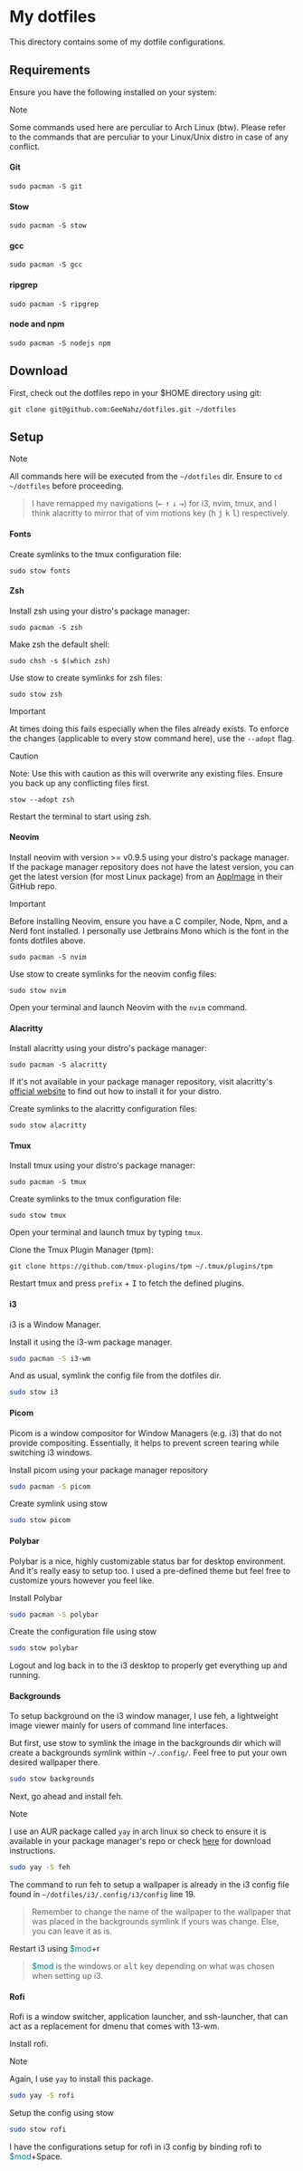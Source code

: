 # My dotfiles

This directory contains some of my dotfile configurations.

## Requirements

Ensure you have the following installed on your system:
> [!NOTE]
> Some commands used here are perculiar to Arch Linux (btw). Please refer to the commands that are perculiar to your Linux/Unix distro in case of any conflict.

#### Git

```
sudo pacman -S git
```

#### Stow

```
sudo pacman -S stow
```

#### gcc

```
sudo pacman -S gcc
```

#### ripgrep

```
sudo pacman -S ripgrep
```

#### node and npm

```
sudo pacman -S nodejs npm
```

## Download

First, check out the dotfiles repo in your $HOME directory using git:

```
git clone git@github.com:GeeNahz/dotfiles.git ~/dotfiles
```

## Setup

> [!NOTE]
> All commands here will be executed from the ```~/dotfiles``` dir.
> Ensure to ```cd ~/dotfiles``` before proceeding.

> I have remapped my navigations (<kbd>←</kbd> <kbd>↑</kbd> <kbd>↓</kbd> <kbd>→</kbd>) for i3, nvim, tmux, and I think alacritty to mirror that of vim motions key (<kbd>h</kbd> <kbd>j</kbd> <kbd>k</kbd> <kbd>l</kbd>) respectively.
#### Fonts
Create symlinks to the tmux configuration file:

```
sudo stow fonts
```

#### Zsh
Install zsh using your distro's package manager:

```
sudo pacman -S zsh
```

Make zsh the default shell:
```
sudo chsh -s $(which zsh)
```

Use stow to create symlinks for zsh files:

```
sudo stow zsh
```

> [!IMPORTANT]
> At times doing this fails especially when the files already exists. To enforce the changes (applicable to every stow command here), use the ```--adopt``` flag.

> [!CAUTION]
>Note: Use this with caution as this will overwrite any existing files. Ensure you back up any conflicting files first. 
>```
>stow --adopt zsh
>```

Restart the terminal to start using zsh.

#### Neovim
Install neovim with version >= v0.9.5 using your distro's package manager. If the package manager repository does not have the latest version, you can get the latest version (for most Linux package) from an [AppImage](https://github.com/neovim/neovim/blob/master/INSTALL.md#appimage-universal-linux-package) in their GitHub repo.

> [!IMPORTANT]
> Before installing Neovim, ensure you have a C compiler, Node, Npm, and a Nerd font installed. I personally use Jetbrains Mono which is the font in the fonts dotfiles above.

```
sudo pacman -S nvim
```

Use stow to create symlinks for the neovim config files:

```
sudo stow nvim
```

Open your terminal and launch Neovim with the ```nvim``` command.

#### Alacritty
Install alacritty using your distro's package manager:

```
sudo pacman -S alacritty
```
If it's not available in your package manager repository, visit alacritty's [official website](https://alacritty.org/) to find out how to install it for your distro.

Create symlinks to the alacritty configuration files:

```
sudo stow alacritty
```

#### Tmux
Install tmux using your distro's package manager:

```
sudo pacman -S tmux
```

Create symlinks to the tmux configuration file:

```
sudo stow tmux
```

Open your terminal and launch tmux by typing ```tmux```.

Clone the Tmux Plugin Manager (tpm):

```
git clone https://github.com/tmux-plugins/tpm ~/.tmux/plugins/tpm
```

Restart tmux and press ```prefix``` + <kbd>I</kbd> to fetch the defined plugins.

#### i3
i3 is a Window Manager.

Install it using the i3-wm package manager.

```sh
sudo pacman -S i3-wm
```

And as usual, symlink the config file from the dotfiles dir.

```sh
sudo stow i3
```

#### Picom
Picom is a window compositor for Window Managers (e.g. i3) that do not provide compositing. Essentially, it helps to prevent screen tearing while switching i3 windows.

Install picom using your package manager repository
```sh
sudo pacman -S picom
```

Create symlink using stow

```sh
sudo stow picom
```

#### Polybar
Polybar is a nice, highly customizable status bar for desktop environment. And it's really easy to setup too. I used a pre-defined theme but feel free to customize yours however you feel like.

Install Polybar
```sh
sudo pacman -S polybar
```

Create the configuration file using stow

```sh
sudo stow polybar
```

Logout and log back in to the i3 desktop to properly get everything up and running.

#### Backgrounds
To setup background on the i3 window manager, I use feh, a lightweight image viewer mainly for users of command line interfaces.

But first, use stow to symlink the image in the backgrounds dir which will create a backgrounds symlink within ```~/.config/```. Feel free to put your own desired wallpaper there.

```sh
sudo stow backgrounds
```

Next, go ahead and install feh.
> [!NOTE]
> I use an AUR package called ```yay``` in arch linux so check to ensure it is available in your package manager's repo or check [here](https://feh.finalrewind.org/) for download instructions.

```sh
sudo yay -S feh
```

The command to run feh to setup a wallpaper is already in the i3 config file found in ```~/dotfiles/i3/.config/i3/config``` line 19.

> Remember to change the name of the wallpaper to the wallpaper that was placed in the backgrounds symlink if yours was change. Else, you can leave it as is.

Restart i3 using <span style="color: teal;">$mod</span>+r

> <span style="color: teal;">$mod</span> is the windows or <kbd>alt</kbd> key depending on what was chosen when setting up i3.

#### Rofi
Rofi is a window switcher, application launcher, and ssh-launcher, that can act as a replacement for dmenu that comes with 13-wm.

Install rofi.
> [!NOTE]
> Again, I use ```yay``` to install this package.

```sh
sudo yay -S rofi
```

Setup the config using stow
```sh
sudo stow rofi
```

I have the configurations setup for rofi in i3 config by binding rofi to <span style="color:teal;">$mod</span>+Space.
